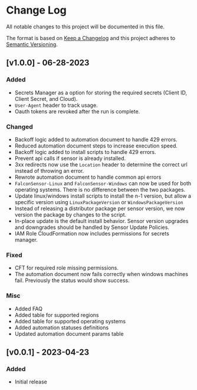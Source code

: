 
# Change Log
All notable changes to this project will be documented in this file.
 
The format is based on [Keep a Changelog](http://keepachangelog.com/)
and this project adheres to [Semantic Versioning](http://semver.org/).
 
## [v1.0.0] - 06-28-2023
 
### Added
- Secrets Manager as a option for storing the required secrets (Client ID, Client Secret, and Cloud).
- `User-Agent` header to track usage.
- Oauth tokens are revoked after the run is complete.
 
### Changed

- Backoff logic added to automation document to handle 429 errors.
- Reduced automation document steps to increase execution speed.
- Backoff logic added to install scripts to handle 429 errors.
- Prevent api calls if sensor is already installed.
- 3xx redirects now use the `Location` header to determine the correct url instead of throwing an error.
- Rewrote automation document to handle common api errors
- `FalconSensor-Linux` and `FalconSensor-Windows` can now be used for both operating systems. There is no difference between the two packages.
- Update linux/windows install scripts to install the n-1 version, but allow a specific version using `LinuxPackageVersion` or `WindowsPackageVersion`
- Instead of releasing a distributor package per sensor version, we now version the package by changes to the script.
- In-place update is the default install behavior. Sensor version upgrades and downgrades should be handled by Sensor Update Policies.
- IAM Role CloudFormation now includes permissions for secrets manager.
 
### Fixed

- CFT for required role missing permissions.
- The automation document now fails correctly when windows machines fail. Previously the status would show success.

### Misc

- Added FAQ
- Added table for supported regions
- Added table for supported operating systems
- Added automation statuses definitions
- Updated automation document params table
 
## [v0.0.1] - 2023-04-23
  
### Added

- Initial release